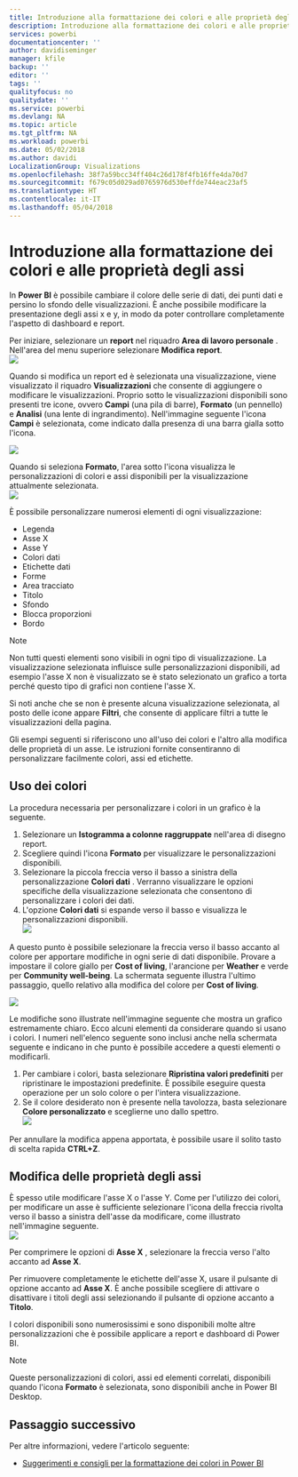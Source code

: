 ```yaml
---
title: Introduzione alla formattazione dei colori e alle proprietà degli assi
description: Introduzione alla formattazione dei colori e alle proprietà degli assi
services: powerbi
documentationcenter: ''
author: davidiseminger
manager: kfile
backup: ''
editor: ''
tags: ''
qualityfocus: no
qualitydate: ''
ms.service: powerbi
ms.devlang: NA
ms.topic: article
ms.tgt_pltfrm: NA
ms.workload: powerbi
ms.date: 05/02/2018
ms.author: davidi
LocalizationGroup: Visualizations
ms.openlocfilehash: 38f7a59bcc34ff404c26d178f4fb16ffe4da70d7
ms.sourcegitcommit: f679c05d029ad0765976d530effde744eac23af5
ms.translationtype: HT
ms.contentlocale: it-IT
ms.lasthandoff: 05/04/2018
---
```

# <a name="getting-started-with-color-formatting-and-axis-properties"></a>Introduzione alla formattazione dei colori e alle proprietà degli assi
In **Power BI** è possibile cambiare il colore delle serie di dati, dei punti dati e persino lo sfondo delle visualizzazioni. È anche possibile modificare la presentazione degli assi x e y, in modo da poter controllare completamente l'aspetto di dashboard e report.

Per iniziare, selezionare un **report** nel riquadro **Area di lavoro personale** . Nell'area del menu superiore selezionare **Modifica report**.  
![](media/service-getting-started-with-color-formatting-and-axis-properties/gettingstartedcolor_1a.png)

Quando si modifica un report ed è selezionata una visualizzazione, viene visualizzato il riquadro **Visualizzazioni** che consente di aggiungere o modificare le visualizzazioni. Proprio sotto le visualizzazioni disponibili sono presenti tre icone, ovvero **Campi** (una pila di barre), **Formato** (un pennello) e **Analisi** (una lente di ingrandimento). Nell'immagine seguente l'icona **Campi** è selezionata, come indicato dalla presenza di una barra gialla sotto l'icona.

![](media/service-getting-started-with-color-formatting-and-axis-properties/gettingstartedcolor_2a.png)

Quando si seleziona **Formato**, l'area sotto l'icona visualizza le personalizzazioni di colori e assi disponibili per la visualizzazione attualmente selezionata.  
![](media/service-getting-started-with-color-formatting-and-axis-properties/gettingstartedcolor_3a.png)

È possibile personalizzare numerosi elementi di ogni visualizzazione:

* Legenda
* Asse X
* Asse Y
* Colori dati
* Etichette dati
* Forme
* Area tracciato
* Titolo
* Sfondo
* Blocca proporzioni
* Bordo

> [!NOTE]
>  
> Non tutti questi elementi sono visibili in ogni tipo di visualizzazione. La visualizzazione selezionata influisce sulle personalizzazioni disponibili, ad esempio l'asse X non è visualizzato se è stato selezionato un grafico a torta perché questo tipo di grafici non contiene l'asse X.
> 
> 

Si noti anche che se non è presente alcuna visualizzazione selezionata, al posto delle icone appare **Filtri**, che consente di applicare filtri a tutte le visualizzazioni della pagina.

Gli esempi seguenti si riferiscono uno all'uso dei colori e l'altro alla modifica delle proprietà di un asse. Le istruzioni fornite consentiranno di personalizzare facilmente colori, assi ed etichette.

## <a name="working-with-colors"></a>Uso dei colori
La procedura necessaria per personalizzare i colori in un grafico è la seguente.

1. Selezionare un **Istogramma a colonne raggruppate** nell'area di disegno report.
2. Scegliere quindi l'icona **Formato** per visualizzare le personalizzazioni disponibili.
3. Selezionare la piccola freccia verso il basso a sinistra della personalizzazione **Colori dati** . Verranno visualizzare le opzioni specifiche della visualizzazione selezionata che consentono di personalizzare i colori dei dati.
4. L'opzione **Colori dati** si espande verso il basso e visualizza le personalizzazioni disponibili.  
   ![](media/service-getting-started-with-color-formatting-and-axis-properties/gettingstartedcolor_4a.png)

A questo punto è possibile selezionare la freccia verso il basso accanto al colore per apportare modifiche in ogni serie di dati disponibile. Provare a impostare il colore giallo per **Cost of living**, l'arancione per **Weather** e verde per **Community well-being**. La schermata seguente illustra l'ultimo passaggio, quello relativo alla modifica del colore per **Cost of living**.  

![](media/service-getting-started-with-color-formatting-and-axis-properties/gettingstartedcolor_5a.png)

Le modifiche sono illustrate nell'immagine seguente che mostra un grafico estremamente chiaro. Ecco alcuni elementi da considerare quando si usano i colori. I numeri nell'elenco seguente sono inclusi anche nella schermata seguente e indicano in che punto è possibile accedere a questi elementi o modificarli.

1. Per cambiare i colori, basta selezionare **Ripristina valori predefiniti** per ripristinare le impostazioni predefinite. È possibile eseguire questa operazione per un solo colore o per l'intera visualizzazione.
2. Se il colore desiderato non è presente nella tavolozza, basta selezionare **Colore personalizzato** e sceglierne uno dallo spettro.  
   ![](media/service-getting-started-with-color-formatting-and-axis-properties/gettingstartedcolor_6a.png)

Per annullare la modifica appena apportata, è possibile usare il solito tasto di scelta rapida **CTRL+Z**.

## <a name="changing-axis-properties"></a>Modifica delle proprietà degli assi
È spesso utile modificare l'asse X o l'asse Y. Come per l'utilizzo dei colori, per modificare un asse è sufficiente selezionare l'icona della freccia rivolta verso il basso a sinistra dell'asse da modificare, come illustrato nell'immagine seguente.  
![](media/service-getting-started-with-color-formatting-and-axis-properties/gettingstartedcolor_7a.png)

Per comprimere le opzioni di **Asse X** , selezionare la freccia verso l'alto accanto ad **Asse X**.

Per rimuovere completamente le etichette dell'asse X, usare il pulsante di opzione accanto ad **Asse X**. È anche possibile scegliere di attivare o disattivare i titoli degli assi selezionando il pulsante di opzione accanto a **Titolo**.  

I colori disponibili sono numerosissimi e sono disponibili molte altre personalizzazioni che è possibile applicare a report e dashboard di Power BI.

> [!NOTE]
>  
> Queste personalizzazioni di colori, assi ed elementi correlati, disponibili quando l'icona **Formato** è selezionata, sono disponibili anche in Power BI Desktop.
> 
> 

## <a name="next-step"></a>Passaggio successivo
Per altre informazioni, vedere l'articolo seguente:  

* [Suggerimenti e consigli per la formattazione dei colori in Power BI](service-tips-and-tricks-for-color-formatting.md)  

